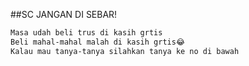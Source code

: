 ##SC JANGAN DI SEBAR!
```bash
Masa udah beli trus di kasih grtis
Beli mahal-mahal malah di kasih grtis😂
Kalau mau tanya-tanya silahkan tanya ke no di bawah
```
